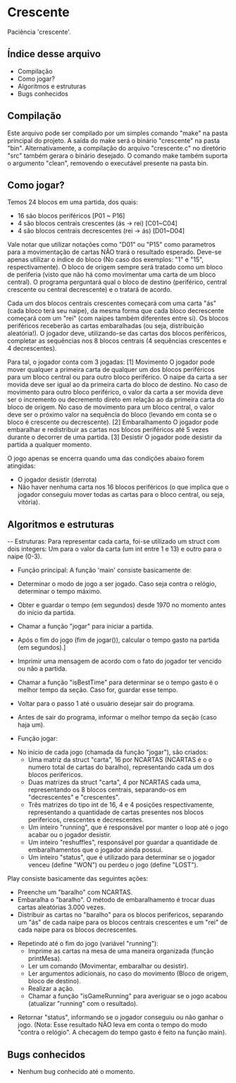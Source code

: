 Crescente
============================================
Paciência 'crescente'.

Índice desse arquivo
--------------------------------------------
- Compilação
- Como jogar?
- Algoritmos e estruturas
- Bugs conhecidos


Compilação
------------------------------------------
Este arquivo pode ser compilado por um simples comando "make" na pasta principal do projeto. A saída do make será o binário "crescente" na pasta "bin". Alternativamente, a compilação do arquivo "crescente.c" no diretório "src" também gerara o binário desejado. O comando make também suporta o argumento "clean", removendo o executável presente na pasta bin.

Como jogar?
------------------------------------------

Temos 24 blocos em uma partida, dos quais:
- 16 são blocos periféricos [P01 ~ P16]
- 4 são blocos centrais crescentes (ás -> rei) [C01~C04]
- 4 são blocos centrais decrescentes (rei -> ás) [D01~D04]

Vale notar que utilizar notações como "D01" ou "P15" como parametros para a movimentação de cartas NÃO trará o resultado esperado. Deve-se apenas utilizar o índice do bloco (No caso dos exemplos: "1" e "15", respectivamente). O bloco de origem sempre será tratado como um bloco de periferia (visto que não há como movimentar uma carta de um bloco central). O programa perguntará qual o bloco de destino (periférico, central crescente ou central decrescente) e o tratará de acordo.

Cada um dos blocos centrais crescentes começará com uma carta "ás" (cada bloco terá seu naipe), da mesma forma que cada bloco decrescente começará com um "rei" (com naipes também diferentes entre si). Os blocos periféricos receberão as cartas embaralhadas (ou seja, distribuição aleatória!). O jogador deve, utilizando-se das cartas dos blocos periféricos, completar as sequências nos 8 blocos centrais (4 sequências crescentes e 4 decrescentes).

Para tal, o jogador conta com 3 jogadas:
[1] Movimento
O jogador pode mover qualquer a primeira carta de qualquer um dos blocos periféricos para um bloco central ou para outro bloco periférico. O naipe da carta a ser movida deve ser igual ao da primeira carta do bloco de destino.
No caso de movimento para outro bloco periférico, o valor da carta a ser movida deve ser o incremento ou decremento direto em relação ao da primeira carta do bloco de origem.
No caso de movimento para um bloco central, o valor deve ser o próximo valor na sequência do bloco (levando em conta se o bloco é crescente ou decrescente).
[2] Embaralhamento
O jogador pode embaralhar e redistribuir as cartas nos blocos periféricos até 5 vezes durante o decorrer de uma partida.
[3] Desistir
O jogador pode desistir da partida a qualquer momento.

O jogo apenas se encerra quando uma das condições abaixo forem atingidas:
- O jogador desistir (derrota)
- Não haver nenhuma carta nos 16 blocos periféricos (o que implica que o jogador conseguiu mover todas as cartas para o bloco central, ou seja, vitória).

Algoritmos e estruturas
------------------------------------------
-- Estruturas:
Para representar cada carta, foi-se utilizado um struct com dois integers: Um para o valor da carta (um int entre 1 e 13) e outro para o naipe (0-3).

- Função principal:
 A função 'main' consiste basicamente de:
 - Determinar o modo de jogo a ser jogado. Caso seja contra o relógio, determinar o tempo máximo.
 - Obter e guardar o tempo (em segundos) desde 1970 no momento antes do início da partida.
 - Chamar a função "jogar" para iniciar a partida.
 - Após o fim do jogo (fim de jogar()), calcular o tempo gasto na partida (em segundos).]
 - Imprimir uma mensagem de acordo com o fato do jogador ter vencido ou não a partida.
 - Chamar a função "isBestTime" para determinar se o tempo gasto é o melhor tempo da seção. Caso for, guardar esse tempo.
 - Voltar para o passo 1 até o usuário desejar sair do programa.
 - Antes de sair do programa, informar o melhor tempo da seção (caso haja um).

- Função jogar:
* No início de cada jogo (chamada da função "jogar"), são criados:
  * Uma matriz da struct "carta", 16 por NCARTAS (NCARTAS é o o numero total de cartas do baralho), representando cada um dos blocos perifericos.
  * Duas matrizes da struct "carta", 4 por NCARTAS cada uma, representando os 8 blocos centrais, separando-os em "decrescentes" e "crescentes".
  * Três matrizes do tipo int de 16, 4 e 4 posições respectivamente, representando a quantidade de cartas presentes nos blocos perifericos, crescentes e decrescentes.
  * Um inteiro "running", que é responsável por manter o loop até o jogo acabar ou o jogador desistir.
  * Um inteiro "reshuffles", responsável por guardar a quantidade de embaralhamentos que o jogador ainda possui.
  * Um inteiro "status", que é utilizado para determinar se o jogador venceu (define "WON") ou perdeu o jogo (define "LOST").

Play consiste basicamente das seguintes ações:
- Preenche um "baralho" com NCARTAS.
- Embaralha o "baralho". O método de embaralhamento é trocar duas cartas aleatórias 3.000 vezes.
- Distribuir as cartas no "baralho" para os blocos perifericos, separando um "ás" de cada naipe para os blocos centrais crescentes e um "rei" de cada naipe para os blocos decrescentes.
* Repetindo até o fim do jogo (variável "running"):
  * Imprime as cartas na mesa de uma maneira organizada (função printMesa).
  * Ler um comando (Movimentar, embaralhar ou desistir).
  * Ler argumentos adicionais, no caso do movimento (Bloco de origem, bloco de destino).
  * Realizar a ação.
  * Chamar a função "isGameRunning" para averiguar se o jogo acabou (atualizar "running" com o resultado).
- Retornar "status", informando se o jogador conseguiu ou não ganhar o jogo. (Nota: Esse resultado NÃO leva em conta o tempo do modo "contra o relógio". A checagem do tempo gasto é feito na função main).

Bugs conhecidos
-------------------------------------------
- Nenhum bug conhecido até o momento.
